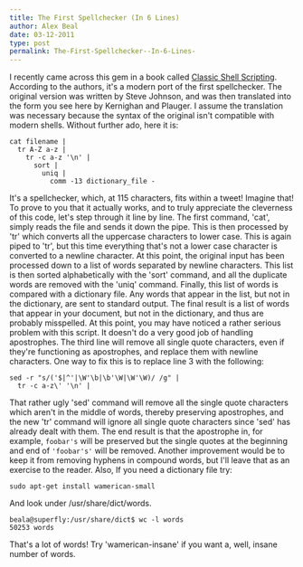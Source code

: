 ```yaml
---
title: The First Spellchecker (In 6 Lines)
author: Alex Beal
date: 03-12-2011
type: post
permalink: The-First-Spellchecker--In-6-Lines-
---
```


I recently came across this gem in a book called [Classic Shell Scripting](http://www.amazon.com/Classic-Shell-Scripting-Arnold-Robbins/dp/0596005954/). According to the authors, it's a modern port of the first spellchecker. The original version was written by Steve Johnson, and was then translated into the form you see here by Kernighan and Plauger. I assume the translation was necessary because the syntax of the original isn't compatible with modern shells. Without further ado, here it is:

    cat filename | 
      tr A-Z a-z | 
        tr -c a-z '\n' | 
          sort | 
            uniq | 
              comm -13 dictionary_file -

It's a spellchecker, which, at 115 characters, fits within a tweet! Imagine that! To prove to you that it actually works, and to truly appreciate the cleverness of this code, let's step through it line by line. The first command, 'cat', simply reads the file and sends it down the pipe. This is then processed by 'tr' which converts all the uppercase characters to lower case. This is again piped to 'tr', but this time everything that's not a lower case character is converted to a newline character. At this point, the original input has been processed down to a list of words separated by newline characters. This list is then sorted alphabetically with the 'sort' command, and all the duplicate words are removed with the 'uniq' command. Finally, this list of words is compared with a dictionary file. Any words that appear in the list, but not in the dictionary, are sent to standard output. The final result is a list of words that appear in your document, but not in the dictionary, and thus are probably misspelled. At this point, you may have noticed a rather serious problem with this script. It doesn't do a very good job of handling apostrophes. The third line will remove all single quote characters, even if they're functioning as apostrophes, and replace them with newline characters. One way to fix this is to replace line 3 with the following:

    sed -r "s/('$|^'|\W'\b|\b'\W|\W'\W)/ /g" |
      tr -c a-z\' '\n' |

That rather ugly 'sed' command will remove all the single quote characters which aren't in the middle of words, thereby preserving apostrophes, and the new 'tr' command will ignore all single quote characters since 'sed' has already dealt with them. The end result is that the apostrophe in, for example, `foobar's` will be preserved but the single quotes at the beginning and end of `'foobar's'` will be removed. Another improvement would be to keep it from removing hyphens in compound words, but I'll leave that as an exercise to the reader. Also, If you need a dictionary file try:

    sudo apt-get install wamerican-small

And look under /usr/share/dict/words.

    beala@superfly:/usr/share/dict$ wc -l words
    50253 words

That's a lot of words! Try 'wamerican-insane' if you want a, well, insane number of words.
